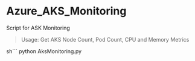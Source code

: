 # Azure_AKS_Monitoring
Script for ASK Monitoring 

> Usage: Get AKS Node Count, Pod Count, CPU and Memory Metrics

sh```
python AksMonitoring.py
```
